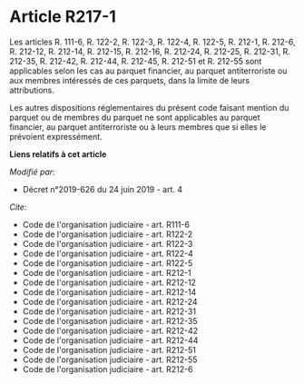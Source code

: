 # Article R217-1

Les articles R. 111-6, R. 122-2, R. 122-3, R. 122-4, R. 122-5, R. 212-1, R. 212-6, R. 212-12, R. 212-14, R. 212-15, R.
212-16, R. 212-24, R. 212-25, R. 212-31, 
R. 212-35, R. 212-42, R. 212-44, R. 212-45, R. 212-51 et R. 212-55 sont applicables selon les cas au parquet financier, au
parquet antiterroriste ou aux membres intéressés de ces parquets, dans la limite de leurs attributions.

Les autres dispositions réglementaires du présent code faisant mention du parquet ou de membres du parquet ne sont
applicables au parquet financier, au parquet antiterroriste ou à leurs membres que si elles le prévoient expressément.

**Liens relatifs à cet article**

_Modifié par_:

  - Décret n°2019-626 du 24 juin 2019 - art. 4

_Cite_:

  - Code de l'organisation judiciaire - art. R111-6
  - Code de l'organisation judiciaire - art. R122-2
  - Code de l'organisation judiciaire - art. R122-3
  - Code de l'organisation judiciaire - art. R122-4
  - Code de l'organisation judiciaire - art. R122-5
  - Code de l'organisation judiciaire - art. R212-1
  - Code de l'organisation judiciaire - art. R212-12
  - Code de l'organisation judiciaire - art. R212-14
  - Code de l'organisation judiciaire - art. R212-24
  - Code de l'organisation judiciaire - art. R212-31
  - Code de l'organisation judiciaire - art. R212-35
  - Code de l'organisation judiciaire - art. R212-42
  - Code de l'organisation judiciaire - art. R212-44
  - Code de l'organisation judiciaire - art. R212-51
  - Code de l'organisation judiciaire - art. R212-55
  - Code de l'organisation judiciaire - art. R212-6
